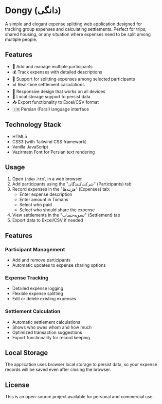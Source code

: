 # Dongy (دانگی)

A simple and elegant expense splitting web application designed for tracking group expenses and calculating settlements. Perfect for trips, shared housing, or any situation where expenses need to be split among multiple people.

## Features

- 👥 Add and manage multiple participants
- 💰 Track expenses with detailed descriptions
- 💸 Support for splitting expenses among selected participants
- 📊 Real-time settlement calculations
- 📱 Responsive design that works on all devices
- 💾 Local storage support to persist data
- 📥 Export functionality to Excel/CSV format
- 🇮🇷 Persian (Farsi) language interface

## Technology Stack

- HTML5
- CSS3 (with Tailwind CSS framework)
- Vanilla JavaScript
- Vazirmatn Font for Persian text rendering

## Usage

1. Open `index.html` in a web browser
2. Add participants using the "شرکت‌کنندگان" (Participants) tab
3. Record expenses in the "هزینه‌ها" (Expenses) tab:
   - Enter expense description
   - Enter amount in Tomans
   - Select who paid
   - Select who should share the expense
4. View settlements in the "تسویه‌حساب" (Settlement) tab
5. Export data to Excel/CSV if needed

## Features

### Participant Management
- Add and remove participants
- Automatic updates to expense sharing options

### Expense Tracking
- Detailed expense logging
- Flexible expense splitting
- Edit or delete existing expenses

### Settlement Calculation
- Automatic settlement calculations
- Shows who owes whom and how much
- Optimized transaction suggestions
- Export functionality for record keeping

## Local Storage

The application uses browser local storage to persist data, so your expense records will be saved even after closing the browser.

## License

This is an open-source project available for personal and commercial use.